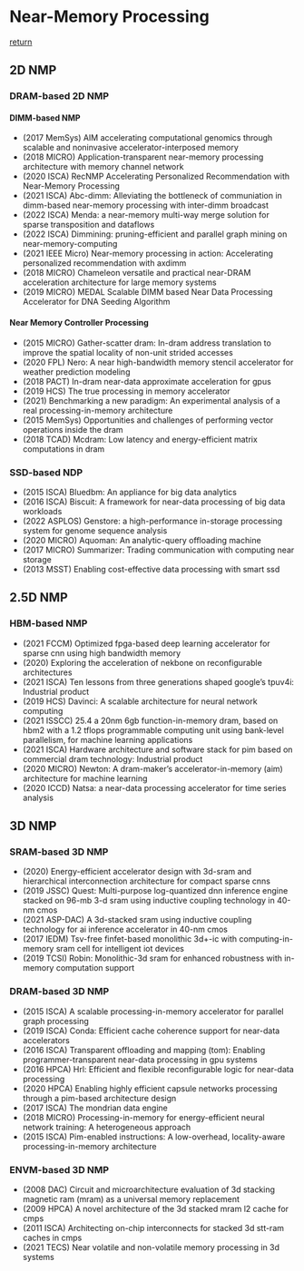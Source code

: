 # Near-Memory Processing
[return](../README.md)

## 2D NMP

### DRAM-based 2D NMP
#### DIMM-based NMP
- (2017 MemSys) AIM accelerating computational genomics through scalable and noninvasive accelerator-interposed memory
- (2018 MICRO) Application-transparent near-memory processing architecture with memory channel network
- (2020 ISCA) RecNMP Accelerating Personalized Recommendation with Near-Memory Processing
- (2021 ISCA) Abc-dimm: Alleviating the bottleneck of communiation in dimm-based near-memory processing with inter-dimm broadcast
- (2022 ISCA) Menda: a near-memory multi-way merge solution for sparse transposition and dataflows
- (2022 ISCA) Dimmining: pruning-efficient and parallel graph mining on near-memory-computing
- (2021 IEEE Micro) Near-memory processing in action: Accelerating personalized recommendation with axdimm
- (2018 MICRO) Chameleon versatile and practical near-DRAM acceleration architecture for large memory systems
- (2019 MICRO) MEDAL Scalable DIMM based Near Data Processing Accelerator for DNA Seeding Algorithm     
#### Near Memory Controller Processing
- (2015 MICRO) Gather-scatter dram: In-dram address translation to improve the spatial locality of non-unit strided accesses
- (2020 FPL) Nero: A near high-bandwidth memory stencil accelerator for weather prediction modeling
- (2018 PACT) In-dram near-data approximate acceleration for gpus
- (2019 HCS) The true processing in memory accelerator
- (2021) Benchmarking a new paradigm: An experimental analysis of a real processing-in-memory architecture
- (2015 MemSys) Opportunities and challenges of performing vector operations inside the dram
- (2018 TCAD) Mcdram: Low latency and energy-efficient matrix computations in dram

### SSD-based NDP
- (2015 ISCA) Bluedbm: An appliance for big data analytics
- (2016 ISCA) Biscuit: A framework for near-data processing of big data workloads
- (2022 ASPLOS) Genstore: a high-performance in-storage processing system for genome sequence analysis
- (2020 MICRO) Aquoman: An analytic-query offloading machine
- (2017 MICRO) Summarizer: Trading communication with computing near storage
- (2013 MSST) Enabling cost-effective data processing with smart ssd

## 2.5D NMP
### HBM-based NMP
- (2021 FCCM) Optimized fpga-based deep learning accelerator for sparse cnn using high bandwidth memory
- (2020) Exploring the acceleration of nekbone on reconfigurable architectures
- (2021 ISCA) Ten lessons from three generations shaped google’s tpuv4i: Industrial product
- (2019 HCS) Davinci: A scalable architecture for neural network computing
- (2021 ISSCC) 25.4 a 20nm 6gb function-in-memory dram, based on hbm2 with a 1.2 tflops programmable computing unit using bank-level parallelism, for machine learning applications
- (2021 ISCA) Hardware architecture and software stack for pim based on commercial dram technology: Industrial product
- (2020 MICRO) Newton: A dram-maker’s accelerator-in-memory (aim) architecture for machine learning
- (2020 ICCD) Natsa: a near-data processing accelerator for time series analysis


## 3D NMP

### SRAM-based 3D NMP
- (2020) Energy-efficient accelerator design with 3d-sram and hierarchical interconnection architecture for compact sparse cnns
- (2019 JSSC) Quest: Multi-purpose log-quantized dnn inference engine stacked on 96-mb 3-d sram using inductive coupling technology in 40-nm cmos
- (2021 ASP-DAC) A 3d-stacked sram using inductive coupling technology for ai inference accelerator in 40-nm cmos
- (2017 IEDM) Tsv-free finfet-based monolithic 3d+-ic with computing-in-memory sram cell for intelligent iot devices
- (2019 TCSI) Robin: Monolithic-3d sram for enhanced robustness with in-memory computation support
### DRAM-based 3D NMP
- (2015 ISCA) A scalable processing-in-memory accelerator for parallel graph processing
- (2019 ISCA) Conda: Efficient cache coherence support for near-data accelerators
- (2016 ISCA) Transparent offloading and mapping (tom): Enabling programmer-transparent near-data processing in gpu systems
- (2016 HPCA) Hrl: Efficient and flexible reconfigurable logic for near-data processing
- (2020 HPCA) Enabling highly efficient capsule networks processing through a pim-based architecture design
- (2017 ISCA) The mondrian data engine
- (2018 MICRO) Processing-in-memory for energy-efficient neural network training: A heterogeneous approach
- (2015 ISCA) Pim-enabled instructions: A low-overhead, locality-aware processing-in-memory architecture
### ENVM-based 3D NMP
- (2008 DAC) Circuit and microarchitecture evaluation of 3d stacking magnetic ram (mram) as a universal memory replacement
- (2009 HPCA) A novel architecture of the 3d stacked mram l2 cache for cmps
- (2011 ISCA) Architecting on-chip interconnects for stacked 3d stt-ram caches in cmps
- (2021 TECS) Near volatile and non-volatile memory processing in 3d systems

